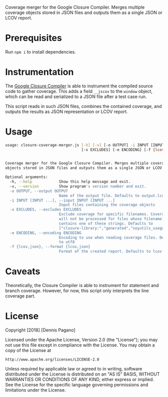 Coverage merger for the Google Closure Compiler. Merges multiple coverage objects stored in JSON files and outputs them as a single JSON or LCOV report.

# Prerequisites

Run `npm i` to install dependencies.

# Instrumentation

The [Google Closure Compiler](https://github.com/google/closure-compiler) is able to instrument the compiled source code to gather coverage. This adds a field `__jscov` to the `window` object, which can be read and serialized to a JSON file after a test case run.

This script reads in such JSON files, combines the contained coverage, and outputs the results as JSON representation or LCOV report.

# Usage

```bash
usage: closure-coverage-merger.js [-h] [-v] [-o OUTPUT] -i INPUT [INPUT ...]
                                  [-x EXCLUDES] [-e ENCODING] [-f {lcov,json}]
                                  

Coverage merger for the Google Closure Compiler. Merges multiple coverage 
objects stored in JSON files and outputs them as a single JSON or LCOV report.

Optional arguments:
  -h, --help            Show this help message and exit.
  -v, --version         Show program's version number and exit.
  -o OUTPUT, --output OUTPUT
                        Name of the output file. Defaults to output.lcov
  -i INPUT [INPUT ...], --input INPUT [INPUT ...]
                        Input files containing the coverage objects
  -x EXCLUDES, --excludes EXCLUDES
                        Exclude coverage for specific filenames. Coverage 
                        will not be processed for files whose filename 
                        contains one of these strings. Defaults to 
                        ["closure-library:","generated","soyutils_usegoog"]
  -e ENCODING, --encoding ENCODING
                        Encoding to use when reading coverage files. Defaults 
                        to utf8
  -f {lcov,json}, --format {lcov,json}
                        Format of the created report. Defaults to lcov

```

# Caveats

Theoretically, the Closure Compiler is able to instrument for statement and branch coverage. However, for now, this script only interprets the line coverage part.

# License

Copyright [2018] [Dennis Pagano]

Licensed under the Apache License, Version 2.0 (the "License");
you may not use this file except in compliance with the License.
You may obtain a copy of the License at

    http://www.apache.org/licenses/LICENSE-2.0

Unless required by applicable law or agreed to in writing, software
distributed under the License is distributed on an "AS IS" BASIS,
WITHOUT WARRANTIES OR CONDITIONS OF ANY KIND, either express or implied.
See the License for the specific language governing permissions and
limitations under the License.